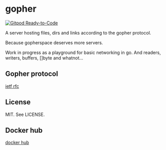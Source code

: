 # gopher


[![Gitpod Ready-to-Code](https://img.shields.io/badge/Gitpod-Ready--to--Code-blue?logo=gitpod)](https://gitpod.io/#https://github.com/prodhe/gopher) 

A server hosting files, dirs and links according to the gopher protocol.

Because gopherspace deserves more servers.

Work in progress as a playground for basic networking in go. And readers,
writers, buffers, []byte and whatnot...

## Gopher protocol

[ietf rfc](https://tools.ietf.org/html/rfc1436)

## License

MIT. See LICENSE.


## Docker hub

[docker hub](https://hub.docker.com/r/prodhe/gopher/)

